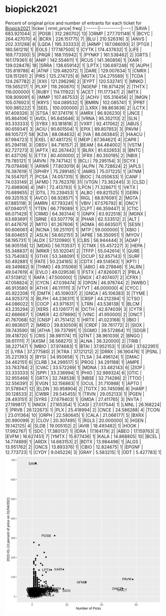 # biopick2021
Percent of original price and number of entrants for each ticket for [Biopick2021](https://twitter.com/hashtag/Biopick2021)
|ticker | nrml_price| freq|
|:------|----------:|----:|
|SAVA   | 683.921044|    2|
|PDSB   | 312.280702|   13|
|ORMP   | 277.701149|    1|
|BCYC   | 264.427070|    4|
|BCRX   | 226.151775|    7|
|BLU    | 210.526316|    3|
|ANVS   | 202.331288|    8|
|LQDA   | 195.333333|    2|
|ARMP   | 187.086093|    2|
|PTGX   | 180.561219|    1|
|EOLS   | 177.187500|    1|
|CYTK   | 174.437632|    1|
|LIFE   | 169.773300|    5|
|PRQR   | 168.115942|    1|
|PYNKF  | 161.538462|    2|
|GRTS   | 161.179361|    6|
|ANIP   | 142.554611|    1|
|RCUS   | 141.360856|    1|
|XAIR   | 139.028476|   18|
|SRRA   | 138.659142|    1|
|LPTX   | 136.697248|   11|
|AUPH   | 135.819786|    4|
|ATNF   | 129.482072|    1|
|DARE   | 129.007634|    1|
|CMRX   | 128.151261|    2|
|PIRS   | 125.274725|    8|
|MGTX   | 124.275589|    1|
|TCDA   | 124.267782|    2|
|XXII   | 121.296296|    2|
|EYPT   | 120.532741|    1|
|MNKD   | 119.565217|    1|
|PLXP   | 118.260870|    1|
|NGENF  | 116.971429|    2|
|THTX   | 116.000000|    1|
|RUBY   | 114.111922|    1|
|ACET   | 111.177347|    2|
|IMTX   | 108.909091|    6|
|IMMP   | 107.467533|    2|
|ACHV   | 105.316456|    2|
|IMGN   | 105.076923|    1|
|KRYS   | 104.089532|    1|
|BMRN   | 102.085741|    1|
|PPBT   | 100.985222|    1|
|SEEL   | 100.000000|    2|
|LXRX   |  98.863636|    2|
|LCTX   |  97.409326|    3|
|STSA   |  97.374179|    1|
|AMRX   |  96.926230|    1|
|JNCE   |  95.864106|    1|
|AVDL   |  95.645646|    3|
|VRNA   |  95.352113|    2|
|SLN    |  93.333333|    1|
|SYBX   |  93.181818|    2|
|VXRT   |  92.417062|    2|
|ABUS   |  90.659341|    3|
|ACIU   |  90.601504|    1|
|EPIX   |  89.807853|    3|
|PAVM   |  88.105727|   58|
|KZIA   |  88.084632|    4|
|IVA    |  88.063845|    2|
|HAACU  |  87.994723|    1|
|EXEL   |  87.481725|    1|
|MEIP   |  87.364621|    4|
|CAPR   |  85.294118|    3|
|OBSV   |  84.716157|    2|
|BEAM   |  84.484002|    1|
|VSTM   |  82.727273|    3|
|APTX   |  82.267442|    1|
|BLRX   |  81.632653|    3|
|BNTC   |  81.437126|    5|
|ETTX   |  80.400000|    2|
|IFRX   |  80.350195|    2|
|NBIX   |  79.785121|    1|
|ARVN   |  79.747142|    1|
|BCLI   |  79.295154|    3|
|SCYX   |  79.079498|    1|
|ARWR   |  77.803019|    8|
|ALPN   |  76.728624|    2|
|APLS   |  76.387619|    1|
|SPHRY  |  75.299145|    1|
|AMRS   |  75.071225|    1|
|ATNM   |  74.554707|    7|
|PCSA   |  74.057315|    1|
|BIOC   |  74.050633|    1|
|CANF   |  74.033149|    2|
|AFMD   |  73.762376|   31|
|VTGN   |  73.362445|    3|
|CLSD   |  72.698908|    4|
|INFI   |  72.413793|    1|
|LPCN   |  71.328671|    1|
|VKTX   |  70.689655|    2|
|DTIL   |  70.239453|    1|
|ALBO   |  69.821525|    1|
|GERN   |  69.325153|    1|
|AVCO   |  68.928571|    1|
|RIGL   |  68.876081|    2|
|MGTA   |  67.885118|    3|
|AMRN   |  67.793241|    1|
|VBIV   |  67.576792|    8|
|ONCY   |  67.094017|    1|
|YTEN   |  66.779089|    1|
|CLPT   |  66.359447|    3|
|CTIC   |  66.071429|    1|
|CRMD   |  64.363144|    1|
|GNPX   |  63.922518|    3|
|MGNX   |  63.693691|    1|
|SRNE   |  63.507779|    3|
|PHAR   |  62.533512|    2|
|ALT    |  61.447679|    2|
|MITO   |  61.267606|    1|
|ADMA   |  60.663507|    1|
|SESN   |  60.606061|    4|
|NCNA   |  59.251101|    1|
|MTP    |  59.000000|    1|
|XBIO   |  58.604651|    2|
|ASLN   |  58.602151|    3|
|APRE   |  58.350951|    1|
|MYOV   |  58.195731|    1|
|ALDX   |  57.120980|    1|
|CLBS   |  56.944444|    3|
|ADAP   |  56.905158|   12|
|MDXG   |  56.113537|    1|
|CTMX   |  55.457227|    3|
|HEPA   |  55.348837|    6|
|MRKR   |  55.102041|    2|
|TFFP   |  55.042614|    1|
|QURE   |  53.754083|    1|
|GTHX   |  53.348091|    1|
|OCUP   |  52.857143|    1|
|SURF   |  50.492881|    1|
|FATE   |  50.234165|    3|
|CDTX   |  49.514563|    1|
|KPTI   |  49.349882|    9|
|THMO   |  49.315069|    1|
|ABIO   |  49.278846|    1|
|ALRN   |  49.047619|    4|
|EVLO   |  49.029536|    1|
|FSTX   |  47.826087|    2|
|PBLA   |  47.513812|    1|
|RAFA   |  47.500000|    1|
|SNGX   |  47.407407|    2|
|CFRX   |  47.058824|    2|
|CYCN   |  47.039474|    3|
|OPGN   |  46.976744|    2|
|NWBO   |  46.913580|    9|
|ATHX   |  46.111111|    3|
|VTVT   |  46.000000|    4|
|CYCC   |  45.922208|   11|
|DMTK   |  45.109037|    2|
|GNCA   |  45.106383|    3|
|TYME   |  44.925373|    3|
|BLPH   |  44.236311|    1|
|CRSP   |  44.212394|    1|
|CTSO   |  44.086022|    1|
|COCP   |  43.971631|    1|
|LTRN   |  43.538138|    1|
|BLCM   |  43.235294|    2|
|XERS   |  43.126177|    8|
|DCTH   |  42.874039|    3|
|CYTR   |  42.666667|    1|
|OMER   |  42.079890|    1|
|VINC   |  41.950000|    2|
|ONCT   |  41.767068|   52|
|CNSP   |  41.751412|    1|
|HRTX   |  41.023168|    1|
|IBIO   |  40.983607|    2|
|MREO   |  39.830509|    8|
|CRDF   |  39.761772|    2|
|SIOX   |  39.743590|   18|
|ATHA   |  39.737991|    1|
|SGMO   |  39.572864|   11|
|SDGR   |  39.418720|    1|
|CRIS   |  38.981174|   11|
|QTNT   |  38.961039|    2|
|BNGO   |  38.611111|    7|
|AXSM   |  38.568270|    3|
|ALNA   |  38.320000|    2|
|TRIB   |  38.227147|    1|
|MBIO   |  37.974683|    1|
|BTAI   |  37.952153|    1|
|EIGR   |  37.622951|    2|
|LYRA   |  37.277580|    2|
|KTRA   |  37.121212|    2|
|DRRX   |  36.190476|    1|
|PSNL   |  35.221393|    3|
|BYSI   |  34.950658|    1|
|TLSA   |  34.496124|    1|
|DMAC   |  34.462151|    6|
|CLRB   |  34.299517|    5|
|PROG   |  34.291188|    1|
|AMPE   |  33.783784|    2|
|CVAC   |  33.572269|    1|
|MDNA   |  33.482143|    6|
|ZIOP   |  33.333333|    5|
|SPPI   |  33.236994|    1|
|PHIO   |  32.989324|    6|
|OTIC   |  32.955466|    1|
|GRTX   |  32.748538|    1|
|NBSE   |  32.714286|    2|
|TTOO   |  32.556391|    2|
|EVGN   |  32.156863|    1|
|OCUL   |  31.710988|    1|
|APTO   |  31.578947|   12|
|ELDN   |  30.958904|    2|
|TGTX   |  30.745098|    8|
|HARP   |  30.128533|    2|
|CWBR   |  29.545455|    1|
|TRVN   |  29.052133|    1|
|PGEN   |  28.493151|    3|
|SYRS   |  27.679403|    1|
|GMDA   |  27.411765|    3|
|NVTA   |  27.199817|    1|
|NNOX   |  27.165354|    1|
|CASI   |  27.017544|    1|
|LMNL   |  26.168224|    1|
|PRVB   |  26.122673|    1|
|PLX    |  25.418994|    2|
|CNCE   |  24.586288|    4|
|TCON   |  23.011364|   10|
|ORPH   |  22.580645|    1|
|CALA   |  21.066177|    5|
|BXRX   |  20.990099|    2|
|CLOV   |  20.307495|    1|
|RGLS   |  20.000000|    3|
|HGEN   |  19.142125|    4|
|SLDB   |  19.005102|    2|
|AVIR   |  18.493482|    1|
|HOOK   |  17.992767|    1|
|SDC    |  17.380137|    1|
|IDRA   |  17.164179|    2|
|ABEO   |  17.159763|    2|
|EVFM   |  16.627451|    7|
|YMTX   |  15.877436|    1|
|KALA   |  14.868805|   10|
|BCEL   |  14.774889|    1|
|ARDX   |  14.683153|    2|
|BDTX   |  13.984496|    1|
|ALGS   |  13.951762|    2|
|ONCS   |  13.893376|    1|
|CBIO   |  12.824675|    1|
|EPGNF  |  12.773723|    1|
|CYDY   |   9.045226|    3|
|GRAY   |   5.583215|    1|
|ODT    |   5.427783|    1|
![retvspicks](biopicks.png?raw=true)

